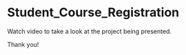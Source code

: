 # Student_Course_Registration

Watch video to take a look at the project being presented.

Thank you!
